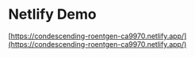 # Netlify Demo

[https://condescending-roentgen-ca9970.netlify.app/](https://condescending-roentgen-ca9970.netlify.app/)
